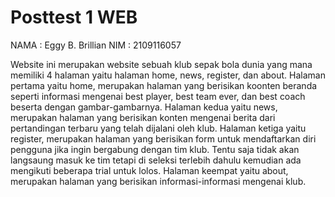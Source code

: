 # Posttest 1 WEB

NAMA : Eggy B. Brillian
NIM  : 2109116057

Website ini merupakan website sebuah klub sepak bola dunia yang mana memiliki 4 halaman yaitu halaman home, news, register, dan about.
Halaman pertama yaitu home, merupakan halaman yang berisikan koonten beranda seperti informasi mengenai best player, best team ever, dan best coach beserta dengan gambar-gambarnya.
Halaman kedua yaitu news, merupakan halaman yang berisikan konten mengenai berita dari pertandingan terbaru yang telah dijalani oleh klub.
Halaman ketiga yaitu register, merupakan halaman yang berisikan form untuk mendaftarkan diri pengguna jika ingin bergabung dengan tim klub. Tentu saja tidak akan langsaung masuk ke tim tetapi di seleksi terlebih dahulu kemudian ada mengikuti beberapa trial untuk lolos.
Halaman keempat yaitu about, merupakan halaman yang berisikan informasi-informasi mengenai klub.
